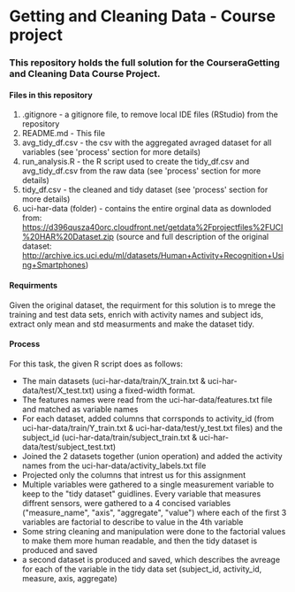 # Getting and Cleaning Data - Course project
### This repository holds the full solution for the CourseraGetting and Cleaning Data Course Project.
#### Files in this repository
1. .gitignore - a gitignore file, to remove local IDE files (RStudio) from the repository
2. README.md - This file
3. avg_tidy_df.csv - the csv with the aggregated avraged dataset for all variables (see 'process' section for more details)
4. run_analysis.R - the R script used to create the tidy_df.csv and avg_tidy_df.csv from the raw data (see 'process' section for more details)
5. tidy_df.csv - the cleaned and tidy dataset (see 'process' section for more details)
6. uci-har-data (folder) - contains the entire orginal data as downloded from: https://d396qusza40orc.cloudfront.net/getdata%2Fprojectfiles%2FUCI%20HAR%20Dataset.zip (source and full description of the original dataset: http://archive.ics.uci.edu/ml/datasets/Human+Activity+Recognition+Using+Smartphones)

#### Requirments
Given the original dataset, the requirment for this solution is to mrege the training and test data sets, enrich with activity names and subject ids, extract only mean and std measurments and make the dataset tidy.

#### Process
For this task, the given R script does as follows:
  * The main datasets (uci-har-data/train/X_train.txt & uci-har-data/test/X_test.txt) using a fixed-width format.
  * The features names were read from the uci-har-data/features.txt file and matched as variable names
  * For each dataset, added columns that corrsponds to activity_id (from uci-har-data/train/Y_train.txt & uci-har-data/test/y_test.txt files) and the subject_id (uci-har-data/train/subject_train.txt & uci-har-data/test/subject_test.txt)
  * Joined the 2 datasets together (union operation) and added the activity names from the uci-har-data/activity_labels.txt file
  * Projected only the columns that intrest us for this assignment
  * Multiple variables were gathered to a single measurement variable to keep to the "tidy dataset" guidlines. Every variable that measures diffrent sensors, were gathered to a 4 concised variables ("measure_name", "axis", "aggregate", "value") where each of the first 3 variables are factorial to describe to value in the 4th variable
  * Some string cleaning and manipulation were done to the factorial values to make them more human readable, and then the tidy dataset is produced and saved
  * a second dataset is produced and saved, which describes the avreage for each of the variable in the tidy data set (subject_id, activity_id, measure, axis, aggregate)
